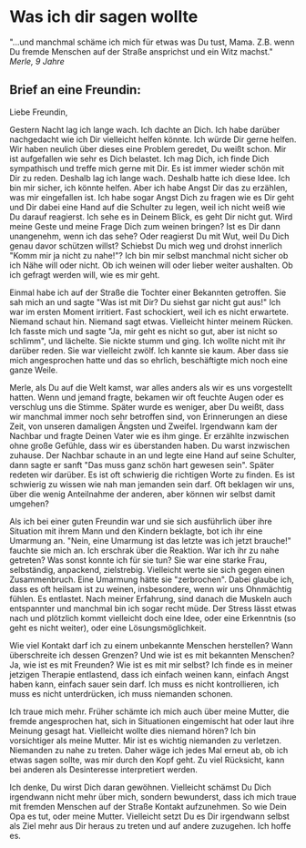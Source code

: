 # Was ich dir sagen wollte

"...und manchmal schäme ich mich für etwas was Du tust, Mama. Z.B. wenn Du fremde Menschen auf der Straße ansprichst und ein Witz machst."
*Merle, 9 Jahre*

## Brief an eine Freundin:

Liebe Freundin,

Gestern Nacht lag ich lange wach. Ich dachte an Dich. Ich habe darüber nachgedacht wie ich Dir vielleicht helfen könnte. Ich würde Dir gerne helfen. Wir haben neulich über dieses eine Problem geredet, Du weißt schon. Mir ist aufgefallen wie sehr es Dich belastet. Ich mag Dich, ich finde Dich sympathisch und treffe mich gerne mit Dir. Es ist immer wieder schön mit Dir zu reden. Deshalb lag ich lange wach. Deshalb hatte ich diese Idee. Ich bin mir sicher, ich könnte helfen. Aber ich habe Angst Dir das zu erzählen, was mir eingefallen ist. Ich habe sogar Angst Dich zu fragen wie es Dir geht und Dir dabei eine Hand auf die Schulter zu legen, weil ich nicht weiß wie Du darauf reagierst. Ich sehe es in Deinem Blick, es geht Dir nicht gut. Wird meine Geste und meine Frage Dich zum weinen bringen? Ist es Dir dann unangenehm, wenn ich das sehe? Oder reagierst Du mit Wut, weil Du Dich genau davor schützen willst? Schiebst Du mich weg und drohst innerlich "Komm mir ja nicht zu nahe!"? Ich bin mir selbst manchmal nicht sicher ob ich Nähe will oder nicht. Ob ich weinen will oder lieber weiter aushalten. Ob ich gefragt werden will, wie es mir geht.

Einmal habe ich auf der Straße die Tochter einer Bekannten getroffen. Sie sah mich an und sagte "Was ist mit Dir? Du siehst gar nicht gut aus!" Ich war im ersten Moment irritiert. Fast schockiert, weil ich es nicht erwartete. Niemand schaut hin. Niemand sagt etwas. Vielleicht hinter meinem Rücken. Ich fasste mich und sagte "Ja, mir geht es nicht so gut, aber ist nicht so schlimm", und lächelte. Sie nickte stumm und ging. Ich wollte nicht mit ihr darüber reden. Sie war vielleicht zwölf. Ich kannte sie kaum. Aber dass sie mich angesprochen hatte und das so ehrlich, beschäftigte mich noch eine ganze Weile.

Merle, als Du auf die Welt kamst, war alles anders als wir es uns vorgestellt hatten. Wenn und jemand fragte, bekamen wir oft feuchte Augen oder es verschlug uns die Stimme. Später wurde es weniger, aber Du weißt, dass wir manchmal immer noch sehr betroffen sind, von Erinnerungen an diese Zeit, von unseren damaligen Ängsten und Zweifel. Irgendwann kam der Nachbar und fragte Deinen Vater wie es ihm ginge. Er erzählte inzwischen ohne große Gefühle, dass wir es überstanden haben. Du warst inzwischen zuhause. Der Nachbar schaute in an und legte eine Hand auf seine Schulter, dann sagte er sanft "Das muss ganz schön hart gewesen sein".
Später redeten wir darüber. Es ist oft schwierig die richtigen Worte zu finden. Es ist schwierig zu wissen wie nah man jemanden sein darf. Oft beklagen wir uns, über die wenig Anteilnahme der anderen, aber können wir selbst damit umgehen?

Als ich bei einer guten Freundin war und sie sich ausführlich über ihre Situation mit ihrem Mann und den Kindern beklagte, bot ich ihr eine Umarmung an. "Nein, eine Umarmung ist das letzte was ich jetzt brauche!" fauchte sie mich an. Ich erschrak über die Reaktion. War ich ihr zu nahe getreten? Was sonst konnte ich für sie tun? Sie war eine starke Frau, selbständig, anpackend, zielstrebig. Vielleicht werte sie sich gegen einen Zusammenbruch. Eine Umarmung hätte sie "zerbrochen". Dabei glaube ich, dass es oft heilsam ist zu weinen, insbesondere, wenn wir uns Ohnmächtig fühlen. Es entlastet. Nach meiner Erfahrung, sind danach die Muskeln auch entspannter und manchmal bin ich sogar recht müde. Der Stress lässt etwas nach und plötzlich kommt vielleicht doch eine Idee, oder eine Erkenntnis (so geht es nicht weiter), oder eine Lösungsmöglichkeit.

Wie viel Kontakt darf ich zu einem unbekannte Menschen herstellen? Wann überschreite ich dessen Grenzen? Und wie ist es mit bekannten Menschen? Ja, wie ist es mit Freunden? Wie ist es mit mir selbst? Ich finde es in meiner jetzigen Therapie entlastend, dass ich einfach weinen kann, einfach Angst haben kann, einfach sauer sein darf. Ich muss es nicht kontrollieren, ich muss es nicht unterdrücken, ich muss niemanden schonen.

Ich traue mich mehr. Früher schämte ich mich auch über meine Mutter, die fremde angesprochen hat, sich in Situationen eingemischt hat oder laut ihre Meinung gesagt hat. Vielleicht wollte dies niemand hören?
Ich bin vorsichtiger als meine Mutter. Mir ist es wichtig niemanden zu verletzen. Niemanden zu nahe zu treten. Daher wäge ich jedes Mal erneut ab, ob ich etwas sagen sollte, was mir durch den Kopf geht. Zu viel Rücksicht, kann bei anderen als Desinteresse interpretiert werden.

Ich denke, Du wirst Dich daran gewöhnen. Vielleicht schämst Du Dich irgendwann nicht mehr über mich, sondern bewunderst, dass ich mich traue mit fremden Menschen auf der Straße Kontakt aufzunehmen. So wie Dein Opa es tut, oder meine Mutter. Vielleicht setzt Du es Dir irgendwann selbst als Ziel mehr aus Dir heraus zu treten und auf andere zuzugehen. Ich hoffe es.